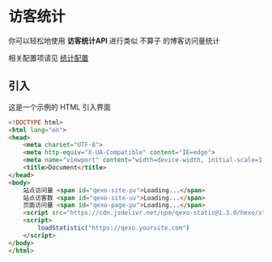 # 访客统计
你可以轻松地使用 **访客统计API** 进行类似 不算子 的博客访问量统计

相关配置项请见 [统计配置](/configs/statistic)
## 引入
这是一个示例的 HTML 引入界面
```html
<!DOCTYPE html>
<html lang="en">
<head>
    <meta charset="UTF-8">
    <meta http-equiv="X-UA-Compatible" content="IE=edge">
    <meta name="viewport" content="width=device-width, initial-scale=1.0">
    <title>Document</title>
</head>
<body>
    站点访问量 <span id="qexo-site-pv">Loading...</span>
    站点访客数 <span id="qexo-site-uv">Loading...</span>
    页面访问量 <span id="qexo-page-pv">Loading...</span>
    <script src="https://cdn.jsdelivr.net/npm/qexo-static@1.3.0/hexo/statistic/statistic.min.js"></script>
    <script>
        loadStatistic("https://qexo.yoursite.com")
    </script>
</body>
</html>
```